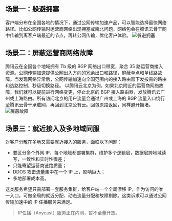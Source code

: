 ## 场景一：躲避拥塞
客户端分布在全国各地的情况下，通过公网传输加速产品，可以智能选择最快网络路径。比如公网传输时运营商网络出现拥塞或南北问题，网络包会在腾讯云骨干网中传输到离客户端最近的节点，再转公网传输，优化客户体验。
![躲避拥塞](//mc.qcloudimg.com/static/img/d2cc90d9db1581571994de66ab1b0a94/image.png)

## 场景二：屏蔽运营商网络故障
腾讯云在全国各个地域拥有 Tb 级的 BGP 网络出口带宽，聚合 35 路运营商接入资源。公网传输加速提供公网出入方向的冗余出口和路径，屏蔽单点和单线路故障。当发现网络异常后，公网传输加速向全国范围内的接入路由器下发按需的路由和选路控制，秒级切换路径。
以腾讯云北京为例，如果北京附近的运营商网络故障，我们就可以提前进行网络变更，停止北京的 BGP 接入路由器，发放腾讯云广州或上海路由。所有访问北京的用户流量会通过广州或上海的 BGP 流量入口绕行至腾讯云骨干承载网，再回到北京公有云。回包原路返回，同样避开拥堵。
![屏蔽故障](//mc.qcloudimg.com/static/img/e3f2431de979e1bdc912ddd57cda6760/image.png)


## 场景三：就近接入及多地域同服
对客户分散在多地又需要就近接入的服务，面临以下问题：

- 要区分多个外网 IP，每个地域都部署集群，维护多个逻辑层，数据层跨地域读写，一致性和实时性很差；
- 只能寄望运营商链路质量；
- DDOS 攻击流量集中在一个 IP 上，影响巨大；
- 多地部署成本高。

这类服务希望只需部署一套服务集群，给客户端一个全局漂移 IP，作为访问的唯一入口。可做全局的就近分配、动态流量分配和故障剔除。这类诉求可以通过公网传输加速中的 IP 任播服务来满足。

>IP任播（Anycast）服务正在内测，暂不全量开放。
